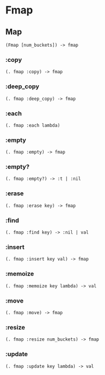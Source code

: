 # Fmap

## Map

```code
(Fmap [num_buckets]) -> fmap
```

### :copy

```code
(. fmap :copy) -> fmap
```

### :deep_copy

```code
(. fmap :deep_copy) -> fmap
```

### :each

```code
(. fmap :each lambda)
```

### :empty

```code
(. fmap :empty) -> fmap
```

### :empty?

```code
(. fmap :empty?) -> :t | :nil
```

### :erase

```code
(. fmap :erase key) -> fmap
```

### :find

```code
(. fmap :find key) -> :nil | val
```

### :insert

```code
(. fmap :insert key val) -> fmap
```

### :memoize

```code
(. fmap :memoize key lambda) -> val
```

### :move

```code
(. fmap :move) -> fmap
```

### :resize

```code
(. fmap :resize num_buckets) -> fmap
```

### :update

```code
(. fmap :update key lambda) -> val
```

